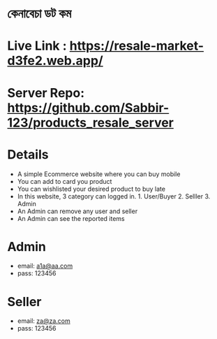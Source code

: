 # কেনাবেচা ডট কম 
# Live Link : https://resale-market-d3fe2.web.app/

# Server Repo: https://github.com/Sabbir-123/products_resale_server

# Details
* A simple Ecommerce website where you can buy mobile
* You can add to card you product
* You can wishlisted your desired product to buy late
* In this website, 3 category can logged in. 1. User/Buyer 2. Selller  3. Admin
* An Admin can remove any user and seller
* An Admin can see the reported items


# Admin
* email: a1a@aa.com
* pass: 123456
# Seller
* email: za@za.com
* pass: 123456

<!-- Admin
email: a1a@aa.com
pass: 123456

Seller
email: za@za.com
pass: 123456 -->
